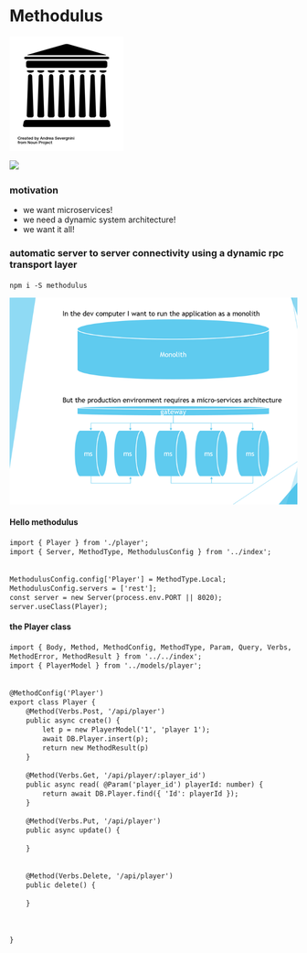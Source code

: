# Methodulus

<a href="https://travis-ci.org/nodulusteam/methodulus">
<img src="./examples/resources/methodulus.png" alt="Drawing" style="max-width: 200px!important;"/>
</a>

[<img src="https://travis-ci.org/nodulusteam/methodulus.svg?branch=master">](https://travis-ci.org/nodulusteam/methodulus)
 

### motivation
* we want microservices!
* we need a dynamic system architecture!
* we want it all!


### automatic server to server connectivity using a dynamic rpc transport layer



`npm i -S methodulus`


<img src="./examples/resources/slide1.png">


#### Hello methodulus
```
import { Player } from './player';
import { Server, MethodType, MethodulusConfig } from '../index';


MethodulusConfig.config['Player'] = MethodType.Local;
MethodulusConfig.servers = ['rest'];
const server = new Server(process.env.PORT || 8020);
server.useClass(Player);

```

#### the Player class
```
import { Body, Method, MethodConfig, MethodType, Param, Query, Verbs, MethodError, MethodResult } from '../../index';
import { PlayerModel } from '../models/player';


@MethodConfig('Player')
export class Player {
    @Method(Verbs.Post, '/api/player')
    public async create() {
        let p = new PlayerModel('1', 'player 1');
        await DB.Player.insert(p);
        return new MethodResult(p)
    }

    @Method(Verbs.Get, '/api/player/:player_id')
    public async read( @Param('player_id') playerId: number) {
        return await DB.Player.find({ 'Id': playerId });
    }

    @Method(Verbs.Put, '/api/player')
    public async update() {

    }


    @Method(Verbs.Delete, '/api/player')
    public delete() {

    }



}

```
 